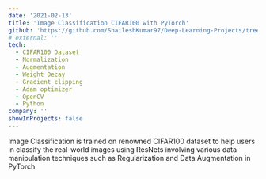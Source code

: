 ```yaml
---
date: '2021-02-13'
title: 'Image Classification CIFAR100 with PyTorch'
github: 'https://github.com/ShaileshKumar97/Deep-Learning-Projects/tree/main/Image-classification-CIFAR100'
# external: ''
tech:
  - CIFAR100 Dataset
  - Normalization
  - Augmentation
  - Weight Decay
  - Gradient clipping
  - Adam optimizer
  - OpenCV
  - Python
company: ''
showInProjects: false
---
```


Image Classification is trained on renowned CIFAR100 dataset to help users in classify the real-world images using ResNets involving various data manipulation techniques such as Regularization and Data Augmentation in PyTorch
